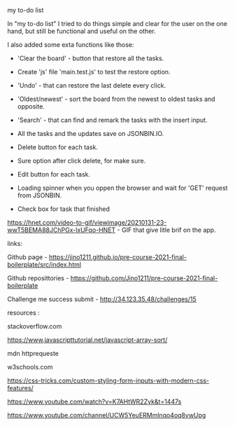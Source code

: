 my to-do list 

In "my to-do list" I tried to do things simple and clear for the user on the one hand, but still be functional and useful on the other.

I also added some exta functions like those:

* 'Clear the board' - button that restore all the tasks.

* Create 'js' file 'main.test.js' to test the restore option.

* 'Undo' - that can restore the last delete every click.

* 'Oldest/newest' - sort the board from the newest to oldest tasks and opposite.

* 'Search' - that can find and remark the tasks with the insert input.

* All the tasks and the updates save on JSONBIN.IO.

* Delete button for each task.

* Sure option after click delete, for make sure.

* Edit button for each task.

* Loading spinner when you oppen the browser and wait for 'GET' request from JSONBIN.

* Check box for task that finished 



 


https://hnet.com/video-to-gif/viewimage/20210131-23-wwT5BEMA88JChPGx-lxUFqo-HNET - GIF that give litle brif on the app.





links:

Github page  -  https://jino1211.github.io/pre-course-2021-final-boilerplate/src/index.html

Github reposittories  - https://github.com/Jino1211/pre-course-2021-final-boilerplate

Challenge me success submit - http://34.123.35.48/challenges/15



resources :

stackoverflow.com

https://www.javascripttutorial.net/javascript-array-sort/

mdn httprequeste

w3schools.com

https://css-tricks.com/custom-styling-form-inputs-with-modern-css-features/

https://www.youtube.com/watch?v=K7AHtWR2Zyk&t=1447s

https://www.youtube.com/channel/UCW5YeuERMmlnqo4oq8vwUpg
